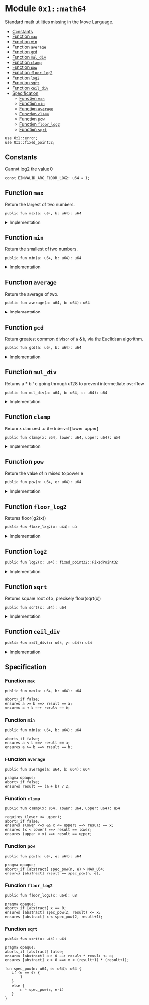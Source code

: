 
<a id="0x1_math64"></a>

# Module `0x1::math64`

Standard math utilities missing in the Move Language.


-  [Constants](#@Constants_0)
-  [Function `max`](#0x1_math64_max)
-  [Function `min`](#0x1_math64_min)
-  [Function `average`](#0x1_math64_average)
-  [Function `gcd`](#0x1_math64_gcd)
-  [Function `mul_div`](#0x1_math64_mul_div)
-  [Function `clamp`](#0x1_math64_clamp)
-  [Function `pow`](#0x1_math64_pow)
-  [Function `floor_log2`](#0x1_math64_floor_log2)
-  [Function `log2`](#0x1_math64_log2)
-  [Function `sqrt`](#0x1_math64_sqrt)
-  [Function `ceil_div`](#0x1_math64_ceil_div)
-  [Specification](#@Specification_1)
    -  [Function `max`](#@Specification_1_max)
    -  [Function `min`](#@Specification_1_min)
    -  [Function `average`](#@Specification_1_average)
    -  [Function `clamp`](#@Specification_1_clamp)
    -  [Function `pow`](#@Specification_1_pow)
    -  [Function `floor_log2`](#@Specification_1_floor_log2)
    -  [Function `sqrt`](#@Specification_1_sqrt)


<pre><code>use 0x1::error;<br/>use 0x1::fixed_point32;<br/></code></pre>



<a id="@Constants_0"></a>

## Constants


<a id="0x1_math64_EINVALID_ARG_FLOOR_LOG2"></a>

Cannot log2 the value 0


<pre><code>const EINVALID_ARG_FLOOR_LOG2: u64 &#61; 1;<br/></code></pre>



<a id="0x1_math64_max"></a>

## Function `max`

Return the largest of two numbers.


<pre><code>public fun max(a: u64, b: u64): u64<br/></code></pre>



<details>
<summary>Implementation</summary>


<pre><code>public fun max(a: u64, b: u64): u64 &#123;<br/>    if (a &gt;&#61; b) a else b<br/>&#125;<br/></code></pre>



</details>

<a id="0x1_math64_min"></a>

## Function `min`

Return the smallest of two numbers.


<pre><code>public fun min(a: u64, b: u64): u64<br/></code></pre>



<details>
<summary>Implementation</summary>


<pre><code>public fun min(a: u64, b: u64): u64 &#123;<br/>    if (a &lt; b) a else b<br/>&#125;<br/></code></pre>



</details>

<a id="0x1_math64_average"></a>

## Function `average`

Return the average of two.


<pre><code>public fun average(a: u64, b: u64): u64<br/></code></pre>



<details>
<summary>Implementation</summary>


<pre><code>public fun average(a: u64, b: u64): u64 &#123;<br/>    if (a &lt; b) &#123;<br/>        a &#43; (b &#45; a) / 2<br/>    &#125; else &#123;<br/>        b &#43; (a &#45; b) / 2<br/>    &#125;<br/>&#125;<br/></code></pre>



</details>

<a id="0x1_math64_gcd"></a>

## Function `gcd`

Return greatest common divisor of <code>a</code> &amp; <code>b</code>, via the Euclidean algorithm.


<pre><code>public fun gcd(a: u64, b: u64): u64<br/></code></pre>



<details>
<summary>Implementation</summary>


<pre><code>public inline fun gcd(a: u64, b: u64): u64 &#123;<br/>    let (large, small) &#61; if (a &gt; b) (a, b) else (b, a);<br/>    while (small !&#61; 0) &#123;<br/>        let tmp &#61; small;<br/>        small &#61; large % small;<br/>        large &#61; tmp;<br/>    &#125;;<br/>    large<br/>&#125;<br/></code></pre>



</details>

<a id="0x1_math64_mul_div"></a>

## Function `mul_div`

Returns a &#42; b / c going through u128 to prevent intermediate overflow


<pre><code>public fun mul_div(a: u64, b: u64, c: u64): u64<br/></code></pre>



<details>
<summary>Implementation</summary>


<pre><code>public inline fun mul_div(a: u64, b: u64, c: u64): u64 &#123;<br/>    // Inline functions cannot take constants, as then every module using it needs the constant<br/>    assert!(c !&#61; 0, std::error::invalid_argument(4));<br/>    (((a as u128) &#42; (b as u128) / (c as u128)) as u64)<br/>&#125;<br/></code></pre>



</details>

<a id="0x1_math64_clamp"></a>

## Function `clamp`

Return x clamped to the interval [lower, upper].


<pre><code>public fun clamp(x: u64, lower: u64, upper: u64): u64<br/></code></pre>



<details>
<summary>Implementation</summary>


<pre><code>public fun clamp(x: u64, lower: u64, upper: u64): u64 &#123;<br/>    min(upper, max(lower, x))<br/>&#125;<br/></code></pre>



</details>

<a id="0x1_math64_pow"></a>

## Function `pow`

Return the value of n raised to power e


<pre><code>public fun pow(n: u64, e: u64): u64<br/></code></pre>



<details>
<summary>Implementation</summary>


<pre><code>public fun pow(n: u64, e: u64): u64 &#123;<br/>    if (e &#61;&#61; 0) &#123;<br/>        1<br/>    &#125; else &#123;<br/>        let p &#61; 1;<br/>        while (e &gt; 1) &#123;<br/>            if (e % 2 &#61;&#61; 1) &#123;<br/>                p &#61; p &#42; n;<br/>            &#125;;<br/>            e &#61; e / 2;<br/>            n &#61; n &#42; n;<br/>        &#125;;<br/>        p &#42; n<br/>    &#125;<br/>&#125;<br/></code></pre>



</details>

<a id="0x1_math64_floor_log2"></a>

## Function `floor_log2`

Returns floor(lg2(x))


<pre><code>public fun floor_log2(x: u64): u8<br/></code></pre>



<details>
<summary>Implementation</summary>


<pre><code>public fun floor_log2(x: u64): u8 &#123;<br/>    let res &#61; 0;<br/>    assert!(x !&#61; 0, std::error::invalid_argument(EINVALID_ARG_FLOOR_LOG2));<br/>    // Effectively the position of the most significant set bit<br/>    let n &#61; 32;<br/>    while (n &gt; 0) &#123;<br/>        if (x &gt;&#61; (1 &lt;&lt; n)) &#123;<br/>            x &#61; x &gt;&gt; n;<br/>            res &#61; res &#43; n;<br/>        &#125;;<br/>        n &#61; n &gt;&gt; 1;<br/>    &#125;;<br/>    res<br/>&#125;<br/></code></pre>



</details>

<a id="0x1_math64_log2"></a>

## Function `log2`



<pre><code>public fun log2(x: u64): fixed_point32::FixedPoint32<br/></code></pre>



<details>
<summary>Implementation</summary>


<pre><code>public fun log2(x: u64): FixedPoint32 &#123;<br/>    let integer_part &#61; floor_log2(x);<br/>    // Normalize x to [1, 2) in fixed point 32.<br/>    let y &#61; (if (x &gt;&#61; 1 &lt;&lt; 32) &#123;<br/>        x &gt;&gt; (integer_part &#45; 32)<br/>    &#125; else &#123;<br/>        x &lt;&lt; (32 &#45; integer_part)<br/>    &#125; as u128);<br/>    let frac &#61; 0;<br/>    let delta &#61; 1 &lt;&lt; 31;<br/>    while (delta !&#61; 0) &#123;<br/>        // log x &#61; 1/2 log x^2<br/>        // x in [1, 2)<br/>        y &#61; (y &#42; y) &gt;&gt; 32;<br/>        // x is now in [1, 4)<br/>        // if x in [2, 4) then log x &#61; 1 &#43; log (x / 2)<br/>        if (y &gt;&#61; (2 &lt;&lt; 32)) &#123; frac &#61; frac &#43; delta; y &#61; y &gt;&gt; 1; &#125;;<br/>        delta &#61; delta &gt;&gt; 1;<br/>    &#125;;<br/>    fixed_point32::create_from_raw_value (((integer_part as u64) &lt;&lt; 32) &#43; frac)<br/>&#125;<br/></code></pre>



</details>

<a id="0x1_math64_sqrt"></a>

## Function `sqrt`

Returns square root of x, precisely floor(sqrt(x))


<pre><code>public fun sqrt(x: u64): u64<br/></code></pre>



<details>
<summary>Implementation</summary>


<pre><code>public fun sqrt(x: u64): u64 &#123;<br/>    if (x &#61;&#61; 0) return 0;<br/>    // Note the plus 1 in the expression. Let n &#61; floor_lg2(x) we have x in [2^n, 2^(n&#43;1)&gt; and thus the answer in<br/>    // the half&#45;open interval [2^(n/2), 2^((n&#43;1)/2)&gt;. For even n we can write this as [2^(n/2), sqrt(2) 2^(n/2)&gt;<br/>    // for odd n [2^((n&#43;1)/2)/sqrt(2), 2^((n&#43;1)/2&gt;. For even n the left end point is integer for odd the right<br/>    // end point is integer. If we choose as our first approximation the integer end point we have as maximum<br/>    // relative error either (sqrt(2) &#45; 1) or (1 &#45; 1/sqrt(2)) both are smaller then 1/2.<br/>    let res &#61; 1 &lt;&lt; ((floor_log2(x) &#43; 1) &gt;&gt; 1);<br/>    // We use standard newton&#45;rhapson iteration to improve the initial approximation.<br/>    // The error term evolves as delta_i&#43;1 &#61; delta_i^2 / 2 (quadratic convergence).<br/>    // It turns out that after 4 iterations the delta is smaller than 2^&#45;32 and thus below the treshold.<br/>    res &#61; (res &#43; x / res) &gt;&gt; 1;<br/>    res &#61; (res &#43; x / res) &gt;&gt; 1;<br/>    res &#61; (res &#43; x / res) &gt;&gt; 1;<br/>    res &#61; (res &#43; x / res) &gt;&gt; 1;<br/>    min(res, x / res)<br/>&#125;<br/></code></pre>



</details>

<a id="0x1_math64_ceil_div"></a>

## Function `ceil_div`



<pre><code>public fun ceil_div(x: u64, y: u64): u64<br/></code></pre>



<details>
<summary>Implementation</summary>


<pre><code>public inline fun ceil_div(x: u64, y: u64): u64 &#123;<br/>    // ceil_div(x, y) &#61; floor((x &#43; y &#45; 1) / y) &#61; floor((x &#45; 1) / y) &#43; 1<br/>    // (x &#43; y &#45; 1) could spuriously overflow. so we use the later version<br/>    if (x &#61;&#61; 0) &#123;<br/>        // Inline functions cannot take constants, as then every module using it needs the constant<br/>        assert!(y !&#61; 0, std::error::invalid_argument(4));<br/>        0<br/>    &#125;<br/>    else (x &#45; 1) / y &#43; 1<br/>&#125;<br/></code></pre>



</details>

<a id="@Specification_1"></a>

## Specification


<a id="@Specification_1_max"></a>

### Function `max`


<pre><code>public fun max(a: u64, b: u64): u64<br/></code></pre>




<pre><code>aborts_if false;<br/>ensures a &gt;&#61; b &#61;&#61;&gt; result &#61;&#61; a;<br/>ensures a &lt; b &#61;&#61;&gt; result &#61;&#61; b;<br/></code></pre>



<a id="@Specification_1_min"></a>

### Function `min`


<pre><code>public fun min(a: u64, b: u64): u64<br/></code></pre>




<pre><code>aborts_if false;<br/>ensures a &lt; b &#61;&#61;&gt; result &#61;&#61; a;<br/>ensures a &gt;&#61; b &#61;&#61;&gt; result &#61;&#61; b;<br/></code></pre>



<a id="@Specification_1_average"></a>

### Function `average`


<pre><code>public fun average(a: u64, b: u64): u64<br/></code></pre>




<pre><code>pragma opaque;<br/>aborts_if false;<br/>ensures result &#61;&#61; (a &#43; b) / 2;<br/></code></pre>



<a id="@Specification_1_clamp"></a>

### Function `clamp`


<pre><code>public fun clamp(x: u64, lower: u64, upper: u64): u64<br/></code></pre>




<pre><code>requires (lower &lt;&#61; upper);<br/>aborts_if false;<br/>ensures (lower &lt;&#61;x &amp;&amp; x &lt;&#61; upper) &#61;&#61;&gt; result &#61;&#61; x;<br/>ensures (x &lt; lower) &#61;&#61;&gt; result &#61;&#61; lower;<br/>ensures (upper &lt; x) &#61;&#61;&gt; result &#61;&#61; upper;<br/></code></pre>



<a id="@Specification_1_pow"></a>

### Function `pow`


<pre><code>public fun pow(n: u64, e: u64): u64<br/></code></pre>




<pre><code>pragma opaque;<br/>aborts_if [abstract] spec_pow(n, e) &gt; MAX_U64;<br/>ensures [abstract] result &#61;&#61; spec_pow(n, e);<br/></code></pre>



<a id="@Specification_1_floor_log2"></a>

### Function `floor_log2`


<pre><code>public fun floor_log2(x: u64): u8<br/></code></pre>




<pre><code>pragma opaque;<br/>aborts_if [abstract] x &#61;&#61; 0;<br/>ensures [abstract] spec_pow(2, result) &lt;&#61; x;<br/>ensures [abstract] x &lt; spec_pow(2, result&#43;1);<br/></code></pre>



<a id="@Specification_1_sqrt"></a>

### Function `sqrt`


<pre><code>public fun sqrt(x: u64): u64<br/></code></pre>




<pre><code>pragma opaque;<br/>aborts_if [abstract] false;<br/>ensures [abstract] x &gt; 0 &#61;&#61;&gt; result &#42; result &lt;&#61; x;<br/>ensures [abstract] x &gt; 0 &#61;&#61;&gt; x &lt; (result&#43;1) &#42; (result&#43;1);<br/></code></pre>




<a id="0x1_math64_spec_pow"></a>


<pre><code>fun spec_pow(n: u64, e: u64): u64 &#123;<br/>   if (e &#61;&#61; 0) &#123;<br/>       1<br/>   &#125;<br/>   else &#123;<br/>       n &#42; spec_pow(n, e&#45;1)<br/>   &#125;<br/>&#125;<br/></code></pre>


[move-book]: https://aptos.dev/move/book/SUMMARY
